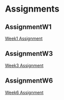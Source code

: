 # Assignments
## AssignmentW1

[Week1 Assignment](Week1_RMarkdown_Homework.html)

## AssignmentW3
[Week3 Assignment](ClassexercisesWeek3.html)

## AssignmentW6
[Week6 Assignment](diamondanalysis.Rmd)

